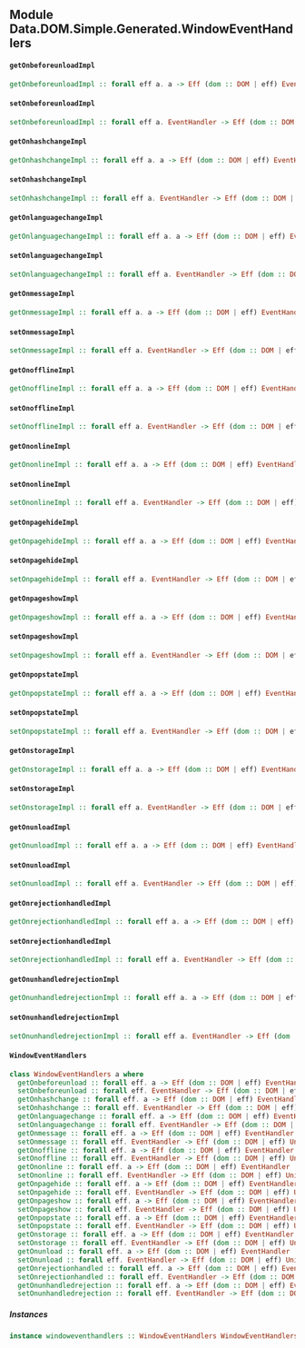 ## Module Data.DOM.Simple.Generated.WindowEventHandlers

#### `getOnbeforeunloadImpl`

``` purescript
getOnbeforeunloadImpl :: forall eff a. a -> Eff (dom :: DOM | eff) EventHandler
```

#### `setOnbeforeunloadImpl`

``` purescript
setOnbeforeunloadImpl :: forall eff a. EventHandler -> Eff (dom :: DOM | eff) Unit
```

#### `getOnhashchangeImpl`

``` purescript
getOnhashchangeImpl :: forall eff a. a -> Eff (dom :: DOM | eff) EventHandler
```

#### `setOnhashchangeImpl`

``` purescript
setOnhashchangeImpl :: forall eff a. EventHandler -> Eff (dom :: DOM | eff) Unit
```

#### `getOnlanguagechangeImpl`

``` purescript
getOnlanguagechangeImpl :: forall eff a. a -> Eff (dom :: DOM | eff) EventHandler
```

#### `setOnlanguagechangeImpl`

``` purescript
setOnlanguagechangeImpl :: forall eff a. EventHandler -> Eff (dom :: DOM | eff) Unit
```

#### `getOnmessageImpl`

``` purescript
getOnmessageImpl :: forall eff a. a -> Eff (dom :: DOM | eff) EventHandler
```

#### `setOnmessageImpl`

``` purescript
setOnmessageImpl :: forall eff a. EventHandler -> Eff (dom :: DOM | eff) Unit
```

#### `getOnofflineImpl`

``` purescript
getOnofflineImpl :: forall eff a. a -> Eff (dom :: DOM | eff) EventHandler
```

#### `setOnofflineImpl`

``` purescript
setOnofflineImpl :: forall eff a. EventHandler -> Eff (dom :: DOM | eff) Unit
```

#### `getOnonlineImpl`

``` purescript
getOnonlineImpl :: forall eff a. a -> Eff (dom :: DOM | eff) EventHandler
```

#### `setOnonlineImpl`

``` purescript
setOnonlineImpl :: forall eff a. EventHandler -> Eff (dom :: DOM | eff) Unit
```

#### `getOnpagehideImpl`

``` purescript
getOnpagehideImpl :: forall eff a. a -> Eff (dom :: DOM | eff) EventHandler
```

#### `setOnpagehideImpl`

``` purescript
setOnpagehideImpl :: forall eff a. EventHandler -> Eff (dom :: DOM | eff) Unit
```

#### `getOnpageshowImpl`

``` purescript
getOnpageshowImpl :: forall eff a. a -> Eff (dom :: DOM | eff) EventHandler
```

#### `setOnpageshowImpl`

``` purescript
setOnpageshowImpl :: forall eff a. EventHandler -> Eff (dom :: DOM | eff) Unit
```

#### `getOnpopstateImpl`

``` purescript
getOnpopstateImpl :: forall eff a. a -> Eff (dom :: DOM | eff) EventHandler
```

#### `setOnpopstateImpl`

``` purescript
setOnpopstateImpl :: forall eff a. EventHandler -> Eff (dom :: DOM | eff) Unit
```

#### `getOnstorageImpl`

``` purescript
getOnstorageImpl :: forall eff a. a -> Eff (dom :: DOM | eff) EventHandler
```

#### `setOnstorageImpl`

``` purescript
setOnstorageImpl :: forall eff a. EventHandler -> Eff (dom :: DOM | eff) Unit
```

#### `getOnunloadImpl`

``` purescript
getOnunloadImpl :: forall eff a. a -> Eff (dom :: DOM | eff) EventHandler
```

#### `setOnunloadImpl`

``` purescript
setOnunloadImpl :: forall eff a. EventHandler -> Eff (dom :: DOM | eff) Unit
```

#### `getOnrejectionhandledImpl`

``` purescript
getOnrejectionhandledImpl :: forall eff a. a -> Eff (dom :: DOM | eff) EventHandler
```

#### `setOnrejectionhandledImpl`

``` purescript
setOnrejectionhandledImpl :: forall eff a. EventHandler -> Eff (dom :: DOM | eff) Unit
```

#### `getOnunhandledrejectionImpl`

``` purescript
getOnunhandledrejectionImpl :: forall eff a. a -> Eff (dom :: DOM | eff) EventHandler
```

#### `setOnunhandledrejectionImpl`

``` purescript
setOnunhandledrejectionImpl :: forall eff a. EventHandler -> Eff (dom :: DOM | eff) Unit
```

#### `WindowEventHandlers`

``` purescript
class WindowEventHandlers a where
  getOnbeforeunload :: forall eff. a -> Eff (dom :: DOM | eff) EventHandler
  setOnbeforeunload :: forall eff. EventHandler -> Eff (dom :: DOM | eff) Unit
  getOnhashchange :: forall eff. a -> Eff (dom :: DOM | eff) EventHandler
  setOnhashchange :: forall eff. EventHandler -> Eff (dom :: DOM | eff) Unit
  getOnlanguagechange :: forall eff. a -> Eff (dom :: DOM | eff) EventHandler
  setOnlanguagechange :: forall eff. EventHandler -> Eff (dom :: DOM | eff) Unit
  getOnmessage :: forall eff. a -> Eff (dom :: DOM | eff) EventHandler
  setOnmessage :: forall eff. EventHandler -> Eff (dom :: DOM | eff) Unit
  getOnoffline :: forall eff. a -> Eff (dom :: DOM | eff) EventHandler
  setOnoffline :: forall eff. EventHandler -> Eff (dom :: DOM | eff) Unit
  getOnonline :: forall eff. a -> Eff (dom :: DOM | eff) EventHandler
  setOnonline :: forall eff. EventHandler -> Eff (dom :: DOM | eff) Unit
  getOnpagehide :: forall eff. a -> Eff (dom :: DOM | eff) EventHandler
  setOnpagehide :: forall eff. EventHandler -> Eff (dom :: DOM | eff) Unit
  getOnpageshow :: forall eff. a -> Eff (dom :: DOM | eff) EventHandler
  setOnpageshow :: forall eff. EventHandler -> Eff (dom :: DOM | eff) Unit
  getOnpopstate :: forall eff. a -> Eff (dom :: DOM | eff) EventHandler
  setOnpopstate :: forall eff. EventHandler -> Eff (dom :: DOM | eff) Unit
  getOnstorage :: forall eff. a -> Eff (dom :: DOM | eff) EventHandler
  setOnstorage :: forall eff. EventHandler -> Eff (dom :: DOM | eff) Unit
  getOnunload :: forall eff. a -> Eff (dom :: DOM | eff) EventHandler
  setOnunload :: forall eff. EventHandler -> Eff (dom :: DOM | eff) Unit
  getOnrejectionhandled :: forall eff. a -> Eff (dom :: DOM | eff) EventHandler
  setOnrejectionhandled :: forall eff. EventHandler -> Eff (dom :: DOM | eff) Unit
  getOnunhandledrejection :: forall eff. a -> Eff (dom :: DOM | eff) EventHandler
  setOnunhandledrejection :: forall eff. EventHandler -> Eff (dom :: DOM | eff) Unit
```

##### Instances
``` purescript
instance windoweventhandlers :: WindowEventHandlers WindowEventHandlers
```


